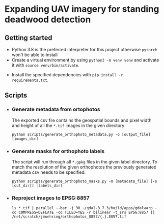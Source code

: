 # Expanding UAV imagery for standing deadwood detection
## Getting started
* Python 3.8 is the preferred interpreter for this project otherwise `pytorch` won't be able to install
* Create a virtual environment by using `python3 -m venv venv` and activate it with `source venv/bin/activate`.
+ Install the specified dependencies with `pip install -r requirements.txt`.

## Scripts
* ### Generate metadata from ortophotos
    The exported csv file contains the geospatial bounds and pixel width and height of all the `*.tif` images in the given directory
    ```
    python scripts/generate_orthophoto_metadata.py -o [output_file] [images_dir]
    ```

* ### Generate masks for orthophoto labels
    The script will run through all `*.gpkg` files in the given label directory. To match the resolution of the given orthophotos the previously generated metadata csv needs to be specified.
    ```
    python scripts/generate_orthophoto_masks.py -m [metadata_file] [-o [out_dir]] [labels_dir]
    ```
* ### Reproject images to EPSG:8857
    ```
    ls *.tif | parallel --bar -j 30 ~/gdal-3.7.3/build/apps/gdalwarp -co COMPRESS=DEFLATE -co TILED=YES -r bilinear -t_srs EPSG:8857 {} /net/scratch/jmoehring/orthophotos_8857/{.}.8857.tif
    ```
